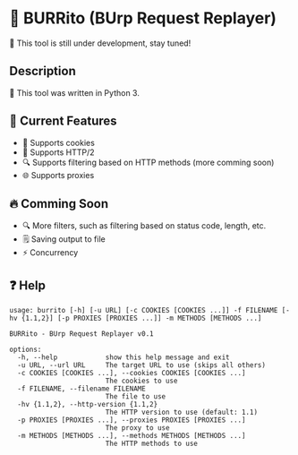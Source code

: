 # 🌯 BURRito (BUrp Request Replayer)
🚧 This tool is still under development, stay tuned!

## Description
🐍 This tool was written in Python 3.

## 🌟 Current Features
- 🍪 Supports cookies
- 🔧 Supports HTTP/2
- 🔍 Supports filtering based on HTTP methods (more comming soon)
- 🌐 Supports proxies

## 🔥 Comming Soon
- 🔍 More filters, such as filtering based on status code, length, etc.
- 🗒️ Saving output to file
- ⚡ Concurrency

## ❓ Help
```
usage: burrito [-h] [-u URL] [-c COOKIES [COOKIES ...]] -f FILENAME [-hv {1.1,2}] [-p PROXIES [PROXIES ...]] -m METHODS [METHODS ...]

BURRito - BUrp Request Replayer v0.1

options:
  -h, --help            show this help message and exit
  -u URL, --url URL     The target URL to use (skips all others)
  -c COOKIES [COOKIES ...], --cookies COOKIES [COOKIES ...]
                        The cookies to use
  -f FILENAME, --filename FILENAME
                        The file to use
  -hv {1.1,2}, --http-version {1.1,2}
                        The HTTP version to use (default: 1.1)
  -p PROXIES [PROXIES ...], --proxies PROXIES [PROXIES ...]
                        The proxy to use
  -m METHODS [METHODS ...], --methods METHODS [METHODS ...]
                        The HTTP methods to use
```
